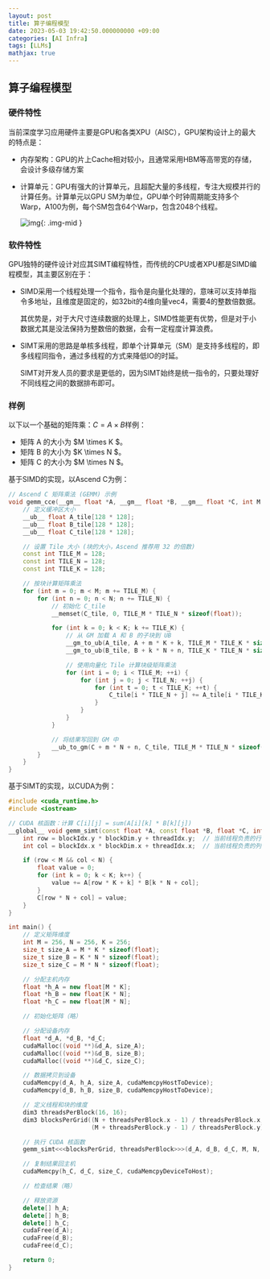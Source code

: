```yaml
---
layout: post
title: 算子编程模型
date: 2023-05-03 19:42:50.000000000 +09:00
categories: [AI Infra]
tags: [LLMs]
mathjax: true
---
```


## 算子编程模型

### 硬件特性

当前深度学习应用硬件主要是GPU和各类XPU（AISC），GPU架构设计上的最大的特点是：

- 内存架构：GPU的片上Cache相对较小，且通常采用HBM等高带宽的存储，会设计多级存储方案

- 计算单元：GPU有强大的计算单元，且超配大量的多线程，专注大规模并行的计算任务。计算单元以GPU SM为单位，GPU单个时钟周期能支持多个Warp，A100为例，每个SM包含64个Warp，包含2048个线程。

  ![img](https://cdn.jsdelivr.net/gh/ZhengWG/Imgs_blog//2023-05-03-%25E7%25AE%2597%25E5%25AD%2590%25E7%25BC%2596%25E7%25A8%258B%25E6%25A8%25A1%25E5%259E%258B/%E5%A4%A7%E6%A8%A1%E5%9E%8B%E6%8E%A8%E7%90%86%E6%8A%80%E6%9C%AF%E6%A0%88_20241004_214659.png){: .img-mid }

### 软件特性

GPU独特的硬件设计对应其SIMT编程特性，而传统的CPU或者XPU都是SIMD编程模型，其主要区别在于：

  - SIMD采用一个线程处理一个指令，指令是向量化处理的，意味可以支持单指令多地址，且维度是固定的，如32bit的4维向量vec4，需要4的整数倍数据。
  
    其优势是，对于大尺寸连续数据的处理上，SIMD性能更有优势，但是对于小数据尤其是没法保持为整数倍的数据，会有一定程度计算浪费。
  
  - SIMT采用的思路是单核多线程，即单个计算单元（SM）是支持多线程的，即多线程同指令，通过多线程的方式来降低IO的时延。
  
    SIMT对开发人员的要求是更低的，因为SIMT始终是统一指令的，只要处理好不同线程之间的数据排布即可。

### 样例

以下以一个基础的矩阵乘：$C = A \times B$样例：

+ 矩阵 A 的大小为 $M \times K $。
+ 矩阵 B 的大小为 $K \times N $。
+ 矩阵 C 的大小为 $M \times N $。

基于SIMD的实现，以Ascend C为例：

```c++
// Ascend C 矩阵乘法 (GEMM) 示例
void gemm_cce(__gm__ float *A, __gm__ float *B, __gm__ float *C, int M, int N, int K) {
    // 定义缓冲区大小
    __ub__ float A_tile[128 * 128];
    __ub__ float B_tile[128 * 128];
    __ub__ float C_tile[128 * 128];

    // 设置 Tile 大小 (块的大小，Ascend 推荐用 32 的倍数)
    const int TILE_M = 128;
    const int TILE_N = 128;
    const int TILE_K = 128;

    // 按块计算矩阵乘法
    for (int m = 0; m < M; m += TILE_M) {
        for (int n = 0; n < N; n += TILE_N) {
            // 初始化 C_tile
            __memset(C_tile, 0, TILE_M * TILE_N * sizeof(float));

            for (int k = 0; k < K; k += TILE_K) {
                // 从 GM 加载 A 和 B 的子块到 UB
                __gm_to_ub(A_tile, A + m * K + k, TILE_M * TILE_K * sizeof(float));
                __gm_to_ub(B_tile, B + k * N + n, TILE_K * TILE_N * sizeof(float));

                // 使用向量化 Tile 计算块级矩阵乘法
                for (int i = 0; i < TILE_M; ++i) {
                    for (int j = 0; j < TILE_N; ++j) {
                        for (int t = 0; t < TILE_K; ++t) {
                            C_tile[i * TILE_N + j] += A_tile[i * TILE_K + t] * B_tile[t * TILE_N + j];
                        }
                    }
                }
            }

            // 将结果写回到 GM 中
            __ub_to_gm(C + m * N + n, C_tile, TILE_M * TILE_N * sizeof(float));
        }
    }
}
```

基于SIMT的实现，以CUDA为例：

```c++
#include <cuda_runtime.h>
#include <iostream>

// CUDA 核函数：计算 C[i][j] = sum(A[i][k] * B[k][j])
__global__ void gemm_simt(const float *A, const float *B, float *C, int M, int N, int K) {
    int row = blockIdx.y * blockDim.y + threadIdx.y;  // 当前线程负责的行
    int col = blockIdx.x * blockDim.x + threadIdx.x;  // 当前线程负责的列

    if (row < M && col < N) {
        float value = 0;
        for (int k = 0; k < K; k++) {
            value += A[row * K + k] * B[k * N + col];
        }
        C[row * N + col] = value;
    }
}

int main() {
    // 定义矩阵维度
    int M = 256, N = 256, K = 256;
    size_t size_A = M * K * sizeof(float);
    size_t size_B = K * N * sizeof(float);
    size_t size_C = M * N * sizeof(float);

    // 分配主机内存
    float *h_A = new float[M * K];
    float *h_B = new float[K * N];
    float *h_C = new float[M * N];

    // 初始化矩阵（略）

    // 分配设备内存
    float *d_A, *d_B, *d_C;
    cudaMalloc((void **)&d_A, size_A);
    cudaMalloc((void **)&d_B, size_B);
    cudaMalloc((void **)&d_C, size_C);

    // 数据拷贝到设备
    cudaMemcpy(d_A, h_A, size_A, cudaMemcpyHostToDevice);
    cudaMemcpy(d_B, h_B, size_B, cudaMemcpyHostToDevice);

    // 定义线程和块的维度
    dim3 threadsPerBlock(16, 16);
    dim3 blocksPerGrid((N + threadsPerBlock.x - 1) / threadsPerBlock.x,
                       (M + threadsPerBlock.y - 1) / threadsPerBlock.y);

    // 执行 CUDA 核函数
    gemm_simt<<<blocksPerGrid, threadsPerBlock>>>(d_A, d_B, d_C, M, N, K);

    // 复制结果回主机
    cudaMemcpy(h_C, d_C, size_C, cudaMemcpyDeviceToHost);

    // 检查结果（略）

    // 释放资源
    delete[] h_A;
    delete[] h_B;
    delete[] h_C;
    cudaFree(d_A);
    cudaFree(d_B);
    cudaFree(d_C);

    return 0;
}
```


